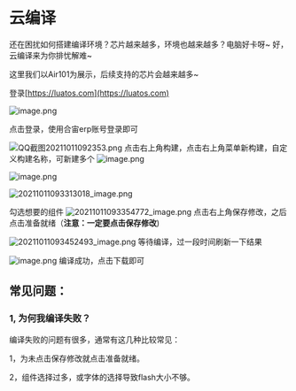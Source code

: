 # 云编译

还在困扰如何搭建编译环境？芯片越来越多，环境也越来越多？电脑好卡呀~ 好，云编译来为你排忧解难~

这里我们以Air101为展示，后续支持的芯片会越来越多~

登录[https://luatos.com](https://luatos.com)

![image.png](https://cdn.openluat-luatcommunity.openluat.com/images/20211011092251619_image.png)

点击登录，使用合宙erp账号登录即可

![QQ截图20211011092353.png](https://cdn.openluat-luatcommunity.openluat.com/images/20211011092608787_QQ截图20211011092353.png)
点击右上角构建，点击右上角菜单新构建，自定义构建名称，可新建多个
![image.png](https://cdn.openluat-luatcommunity.openluat.com/images/20211011092859451_image.png)

![image.png](https://cdn.openluat-luatcommunity.openluat.com/images/20211011092945203_image.png)

![20211011093313018_image.png](https://cdn.openluat-luatcommunity.openluat.com/images/20211011094139885_20211011093313018_image.png)

勾选想要的组件
![20211011093354772_image.png](https://cdn.openluat-luatcommunity.openluat.com/images/20211011094238218_20211011093354772_image.png)
点击右上角保存修改，之后点击准备就绪（**注意：一定要点击保存修改**)

![20211011093452493_image.png](https://cdn.openluat-luatcommunity.openluat.com/images/20211011094345320_20211011093452493_image.png)
等待编译，过一段时间刷新一下结果

![image.png](https://cdn.openluat-luatcommunity.openluat.com/images/20211011093739823_image.png)
编译成功，点击下载即可



## **常见问题：**

### 1, 为何我编译失败？

编译失败的问题有很多，通常有这几种比较常见：

1，为未点击保存修改就点击准备就绪。

2，组件选择过多，或字体的选择导致flash大小不够。